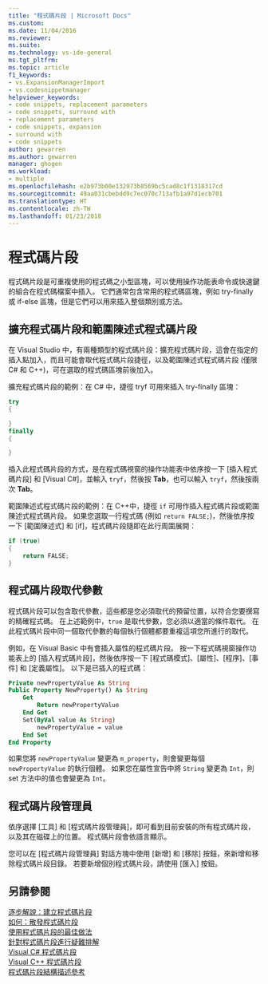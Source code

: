 ```yaml
---
title: "程式碼片段 | Microsoft Docs"
ms.custom: 
ms.date: 11/04/2016
ms.reviewer: 
ms.suite: 
ms.technology: vs-ide-general
ms.tgt_pltfrm: 
ms.topic: article
f1_keywords:
- vs.ExpansionManagerImport
- vs.codesnippetmanager
helpviewer_keywords:
- code snippets, replacement parameters
- code snippets, surround with
- replacement parameters
- code snippets, expansion
- surround with
- code snippets
author: gewarren
ms.author: gewarren
manager: ghogen
ms.workload:
- multiple
ms.openlocfilehash: e2b973b00e132973b8569bc5cad8c1f1318317cd
ms.sourcegitcommit: 49aa031cbebdd9c7ec070c713afb1a97d1ecb701
ms.translationtype: HT
ms.contentlocale: zh-TW
ms.lasthandoff: 01/23/2018
---
```

# <a name="code-snippets"></a>程式碼片段

程式碼片段是可重複使用的程式碼之小型區塊，可以使用操作功能表命令或快速鍵的組合在程式碼檔案中插入。 它們通常包含常用的程式碼區塊，例如 try-finally 或 if-else 區塊，但是它們可以用來插入整個類別或方法。

## <a name="expansion-snippets-and-surround-with-snippets"></a>擴充程式碼片段和範圍陳述式程式碼片段

在 Visual Studio 中，有兩種類型的程式碼片段：擴充程式碼片段，這會在指定的插入點加入，而且可能會取代程式碼片段捷徑，以及範圍陳述式程式碼片段 (僅限 C# 和 C++)，可在選取的程式碼區塊前後加入。

擴充程式碼片段的範例：在 C# 中，捷徑 tryf 可用來插入 try-finally 區塊：

```csharp
try
{

}
finally
{

}
```

插入此程式碼片段的方式，是在程式碼視窗的操作功能表中依序按一下 [插入程式碼片段] 和 [Visual C#]，並輸入 `tryf`，然後按 **Tab**，也可以輸入 `tryf`，然後按兩次 **Tab**。

範圍陳述式程式碼片段的範例：在 C++中，捷徑 `if` 可用作插入程式碼片段或範圍陳述式程式碼片段。 如果您選取一行程式碼 (例如 `return FALSE;`)，然後依序按一下 [範圍陳述式] 和 [if]，程式碼片段隨即在此行周圍展開：

```cpp
if (true)
{
    return FALSE;
}
```

## <a name="snippet-replacement-parameters"></a>程式碼片段取代參數

程式碼片段可以包含取代參數，這些都是您必須取代的預留位置，以符合您要撰寫的精確程式碼。 在上述範例中，`true` 是取代參數，您必須以適當的條件取代。 在此程式碼片段中同一個取代參數的每個執行個體都要重複這項您所進行的取代。

例如，在 Visual Basic 中有會插入屬性的程式碼片段。 按一下程式碼視窗操作功能表上的 [插入程式碼片段]，然後依序按一下 [程式碼模式]、[屬性]、[程序]、[事件] 和 [定義屬性]。 以下是已插入的程式碼：

```vb
Private newPropertyValue As String
Public Property NewProperty() As String
    Get
        Return newPropertyValue
    End Get
    Set(ByVal value As String)
        newPropertyValue = value
    End Set
End Property
```

如果您將 `newPropertyValue` 變更為 `m_property`，則會變更每個 `newPropertyValue` 的執行個體。 如果您在屬性宣告中將 `String` 變更為 `Int`，則 set 方法中的值也會變更為 `Int`。

## <a name="code-snippet-manager"></a>程式碼片段管理員

依序選擇 [工具] 和 [程式碼片段管理員]，即可看到目前安裝的所有程式碼片段，以及其在磁碟上的位置。 程式碼片段會依語言顯示。

您可以在 [程式碼片段管理員] 對話方塊中使用 [新增] 和 [移除] 按鈕，來新增和移除程式碼片段目錄。 若要新增個別程式碼片段，請使用 [匯入] 按鈕。

## <a name="see-also"></a>另請參閱

[逐步解說：建立程式碼片段](../ide/walkthrough-creating-a-code-snippet.md)  
[如何：散發程式碼片段](../ide/how-to-distribute-code-snippets.md)  
[使用程式碼片段的最佳做法](../ide/best-practices-for-using-code-snippets.md)  
[針對程式碼片段進行疑難排解](../ide/troubleshooting-snippets.md)  
[Visual C# 程式碼片段](../ide/visual-csharp-code-snippets.md)  
[Visual C++ 程式碼片段](../ide/visual-cpp-code-snippets.md)  
[程式碼片段結構描述參考](../ide/code-snippets-schema-reference.md)